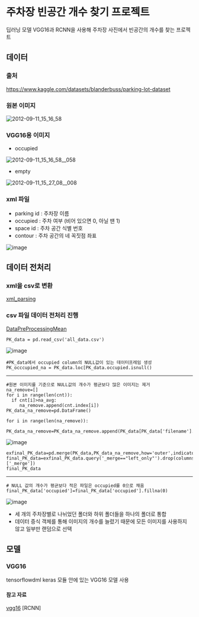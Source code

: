 # 주차장 빈공간 개수 찾기 프로젝트
딥러닝 모델 VGG16과 RCNN을 사용해 주차장 사진에서 빈공간의 개수를 찾는 프로젝트


## 데이터 

### 출처 
<https://www.kaggle.com/datasets/blanderbuss/parking-lot-dataset>

### 원본 이미지
![2012-09-11_15_16_58](https://github.com/pabihe0223/Parking-Lot-Object-Detection/assets/106232513/731435a9-ce0b-42eb-83d6-5f2169a51e11)

### VGG16용 이미지
- occupied
  
![2012-09-11_15_16_58__058](https://github.com/pabihe0223/Parking-Lot-Object-Detection/assets/106232513/3f3b5aa2-9692-4ef8-bea0-768c2c6b362a)

- empty

![2012-09-11_15_27_08__008](https://github.com/pabihe0223/Parking-Lot-Object-Detection/assets/106232513/236a9712-cf4b-42b8-b09e-064fd98933cc)


### xml 파일
- parking id : 주차장 이름
- occupied : 주차 여부 (비어 있으면 0, 아닐 땐 1)
- space id : 주차 공간 식별 번호
- contour : 주차 공간의 네 꼭짓점 좌표

![image](https://github.com/pabihe0223/Parking-Lot-Object-Detection/assets/106232513/663d7c00-78d0-4896-a759-d269312fd387)


## 데이터 전처리

### xml을 csv로 변환 
[xml_parsing](https://github.com/pabihe0223/Parking-Lot-Object-Detection/blob/d3127da588dfa47e65fe6ddf87b0877d7731f931/xml_parsing.ipynb)

### csv 파일 데이터 전처리 진행

[DataPreProcessingMean](https://github.com/pabihe0223/Parking-Lot-Object-Detection/blob/46dd3c27a253cec57de0d18f748042b678fd1846/DataPreprocessingMean.ipynb)


    PK_data = pd.read_csv('all_data.csv')

![image](https://github.com/pabihe0223/Parking-Lot-Object-Detection/assets/106232513/de0d0847-ce0c-4e8c-8254-ea43188bb2cf)

    #PK_data에서 occupied column의 NULL값이 있는 데이터프레임 생성
    PK_occcupied_na = PK_data.loc[PK_data.occupied.isnull()

---
    #원본 이미지를 기준으로 NULL값의 개수가 평균보다 많은 이미지는 제거
    na_remove=[]
    for i in range(len(cnt)):
      if cnt[i]>na_avg:
         na_remove.append(cnt.index[i])
    PK_data_na_remove=pd.DataFrame()

    for i in range(len(na_remove)):
     PK_data_na_remove=PK_data_na_remove.append(PK_data[PK_data['filename'].str[0:19]==na_remove[i]])

![image](https://github.com/pabihe0223/Parking-Lot-Object-Detection/assets/106232513/9832de44-b15a-4724-a67d-79f5b27f5875)

    exfinal_PK_data=pd.merge(PK_data,PK_data_na_remove,how='outer',indicator=True)
    final_PK_data=exfinal_PK_data.query('_merge=="left_only"').drop(columns=['_merge'])
    final_PK_data
---

    # NULL 값의 개수가 평균보다 적은 파일은 occupied를 0으로 채움
    final_PK_data['occupied']=final_PK_data['occupied'].fillna(0)

![image](https://github.com/pabihe0223/Parking-Lot-Object-Detection/assets/106232513/25a210b2-6382-4e53-b56e-37e0dc4eef38)

- 세 개의 주차장별로 나뉘었던 폴더와 하위 폴더들을 하나의 폴더로 통합
- 데이터 증식 객체를 통해 이미지의 개수를 늘렸기 때문에 모든 이미지를 사용하지 않고 일부만 랜덤으로 선택


## 모델  

### VGG16
tensorflowdml keras 모듈 안에 있는 VGG16 모델 사용

#### 참고 자료
[vgg16](https://github.com/gsadhas/real-time-parking-occupancy-detection/blob/688ea3a5756b329de7ceefb90b163e02f607ca89/cnn_models_vgg16.ipynb)
[RCNN]
